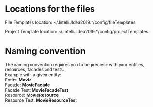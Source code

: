 # Locations for the files #

File Templates location: ~/.IntelliJIdea2019.*/config/fileTemplates

Project Template location: ~/.IntelliJIdea2019.*/config/projectTemplates

# Naming convention #
The naming convention requires you to be preciese with your entities, resources, facades and tests.
<br>Example with a given entity:
<br>Entity: **Movie**
<br>Facade: **MovieFacade**
<br>Facade Test: **MovieFacadeTest**
<br>Resource: **MovieResource**
<br>Resource Test: **MovieResourceTest**

